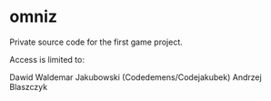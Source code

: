 # omniz

Private source code for the first game project. 

Access is limited to:

Dawid Waldemar Jakubowski (Codedemens/Codejakubek)
Andrzej Blaszczyk
